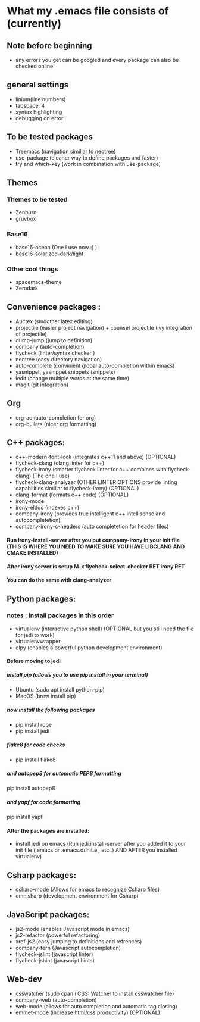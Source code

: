 # What my .emacs file consists of (currently)

## Note before beginning
- any errors you get can be googled and every package can also be checked online 

## general settings 
- linium(line numbers) 
- tabspace: 4 
- syntax highlighting
- debugging on error 

## To be tested packages
- Treemacs (navigation similiar to neotree)
- use-package (cleaner way to define packages and faster)
- try and which-key (work in combination with use-package)

## Themes 

### Themes to be tested
- Zenburn 
- gruvbox

### Base16 
- base16-ocean (One I use now :) )
- base16-solarized-dark/light 

### Other cool things  
- spacemacs-theme
- Zerodark


## Convenience packages :
- Auctex (smoother latex editing)
- projectile (easier project navigation) + counsel projectile (ivy integration of projectile)
- dump-jump (jump to definition) 
- company (auto-completion)
- flycheck (linter/syntax checker ) 
- neotree (easy directory navigation)
- auto-complete (convinient global auto-completion within emacs)
- yasnippet, yasnippet snippets (snippets)
- iedit (change multiple words at the same time)
- magit (git integration)

## Org
- org-ac (auto-completion for org)
- org-bullets (nicer org formatting)

## C++ packages: 
- c++-modern-font-lock (integrates c++11 and above) (OPTIONAL)
- flycheck-clang (clang linter for c++) 
- flycheck-irony (smarter flycheck linter for c++ combines with flycheck-clang) (The one I use)
- flycheck-clang-analyzer (OTHER LINTER OPTIONS provide linting capabilities similiar to flycheck-irony) (OPTIONAL)
- clang-format (formats c++ code) (OPTIONAL)
- irony-mode 
- irony-eldoc (indexes c++)
- company-irony (provides true intelligent c++ intellisense and autocompletetion)
- company-irony-c-headers (auto completetion for header files)
#### Run irony-install-server after you put compamy-irony in your init file (THIS IS WHERE YOU NEED TO MAKE SURE YOU HAVE LIBCLANG AND CMAKE INSTALLED)
#### After irony server is setup M-x flycheck-select-checker RET irony RET
#### You can do the same with clang-analyzer 

## Python packages: 

### notes : Install packages in this order
- virtualenv (interactive python shell) (OPTIONAL but you still need the file for jedi to work)
- virtualenvwrapper
- elpy (enables a powerful python development environment)
#### Before moving to jedi
##### install pip (allows you to use pip install in your terminal)
- Ubuntu (sudo apt install python-pip)
- MacOS (brew install pip)
##### now install the following packages
- pip install rope
- pip install jedi
##### flake8 for code checks
- pip install flake8
##### and autopep8 for automatic PEP8 formatting
pip install autopep8
##### and yapf for code formatting
pip install yapf

#### After the packages are installed:
- install jedi on emacs (Run jedi:install-server after you added it to your init file (.emacs or .emacs.d/init.el, etc..) AND AFTER you installed virtualenv)

## Csharp packages:
- csharp-mode (Allows for emacs to recognize Csharp files)
- omnisharp (development environment for Csharp)

## JavaScript packages:
- js2-mode (enables Javascript mode in emacs)
- js2-refactor (powerful refactoring)
- xref-js2 (easy jumping to definitions and refrences)
- company-tern (Javascript autocompletion)
- flycheck-jslint (javascript linter)
- flycheck-jshint (javascript hints)

## Web-dev
- csswatcher (sudo cpan i CSS::Watcher to install csswatcher file)
- company-web (auto-completion)
- web-mode (allows for auto completion and automatic tag closing) 
- emmet-mode (increase html/css productivity) (OPTIONAL)
